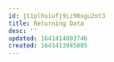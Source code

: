 ```yaml
---
id: jt1plhuiufj9iz90xgu2ot3
title: Returning Data
desc: ''
updated: 1641414003746
created: 1641413985885
---
```



